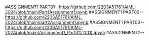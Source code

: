 #ASSIGNMENT1 PART01--https://github.com/2203A51761/AIML-2024/blob/main/Part1Assignment1.ipynb
#ASSIGNMENT1 PART02--https://github.com/2203A51761/AIML-2024/blob/main/part2Assignment1.ipynb
#ASSIGNMENT1 PART03--https://github.com/2203A51761/AIML-2024/blob/main/Assignemnt1_Part3%20(1).ipynb
#ASSIGNMENT2--
